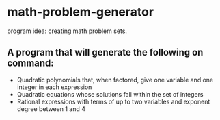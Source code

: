 # math-problem-generator

program idea:  creating math problem sets.

## A program that will generate the following on command:
- Quadratic polynomials that, when factored, give one variable and one integer in each expression
- Quadratic equations whose solutions fall within the set of integers
- Rational expressions with terms of up to two variables and exponent degree between 1 and 4